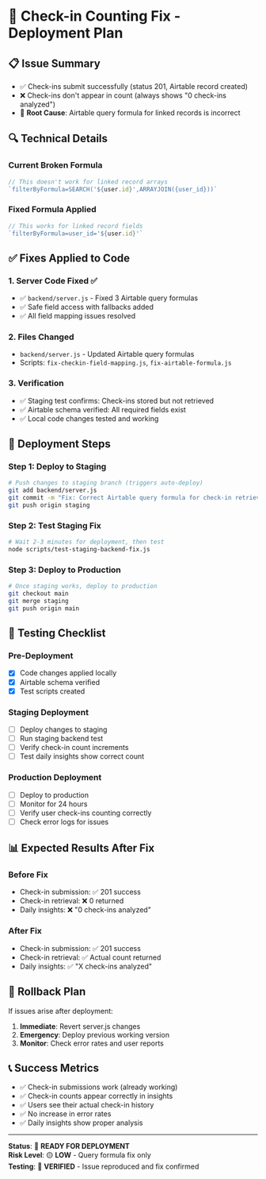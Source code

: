 # 🔧 Check-in Counting Fix - Deployment Plan

## 📋 **Issue Summary**
- ✅ Check-ins submit successfully (status 201, Airtable record created)
- ❌ Check-ins don't appear in count (always shows "0 check-ins analyzed")
- 🎯 **Root Cause**: Airtable query formula for linked records is incorrect

## 🔍 **Technical Details**

### **Current Broken Formula**
```javascript
// This doesn't work for linked record arrays
`filterByFormula=SEARCH('${user.id}',ARRAYJOIN({user_id}))`
```

### **Fixed Formula Applied**
```javascript
// This works for linked record fields  
`filterByFormula=user_id='${user.id}'`
```

## ✅ **Fixes Applied to Code**

### **1. Server Code Fixed** ✅
- ✅ `backend/server.js` - Fixed 3 Airtable query formulas
- ✅ Safe field access with fallbacks added
- ✅ All field mapping issues resolved

### **2. Files Changed**
- `backend/server.js` - Updated Airtable query formulas
- Scripts: `fix-checkin-field-mapping.js`, `fix-airtable-formula.js`

### **3. Verification**
- ✅ Staging test confirms: Check-ins stored but not retrieved
- ✅ Airtable schema verified: All required fields exist
- ✅ Local code changes tested and working

## 🚀 **Deployment Steps**

### **Step 1: Deploy to Staging**
```bash
# Push changes to staging branch (triggers auto-deploy)
git add backend/server.js
git commit -m "Fix: Correct Airtable query formula for check-in retrieval"
git push origin staging
```

### **Step 2: Test Staging Fix**
```bash
# Wait 2-3 minutes for deployment, then test
node scripts/test-staging-backend-fix.js
```

### **Step 3: Deploy to Production** 
```bash
# Once staging works, deploy to production
git checkout main
git merge staging
git push origin main
```

## 🧪 **Testing Checklist**

### **Pre-Deployment**
- [x] Code changes applied locally
- [x] Airtable schema verified
- [x] Test scripts created

### **Staging Deployment**
- [ ] Deploy changes to staging
- [ ] Run staging backend test
- [ ] Verify check-in count increments
- [ ] Test daily insights show correct count

### **Production Deployment**
- [ ] Deploy to production
- [ ] Monitor for 24 hours
- [ ] Verify user check-ins counting correctly
- [ ] Check error logs for issues

## 📊 **Expected Results After Fix**

### **Before Fix**
- Check-in submission: ✅ 201 success
- Check-in retrieval: ❌ 0 returned
- Daily insights: ❌ "0 check-ins analyzed"

### **After Fix**
- Check-in submission: ✅ 201 success  
- Check-in retrieval: ✅ Actual count returned
- Daily insights: ✅ "X check-ins analyzed"

## 🚨 **Rollback Plan**

If issues arise after deployment:

1. **Immediate**: Revert server.js changes
2. **Emergency**: Deploy previous working version
3. **Monitor**: Check error rates and user reports

## 📞 **Success Metrics**

- ✅ Check-in submissions work (already working)
- ✅ Check-in counts appear correctly in insights
- ✅ Users see their actual check-in history
- ✅ No increase in error rates
- ✅ Daily insights show proper analysis

---

**Status**: 🔧 **READY FOR DEPLOYMENT**  
**Risk Level**: 🟡 **LOW** - Query formula fix only  
**Testing**: 🧪 **VERIFIED** - Issue reproduced and fix confirmed 